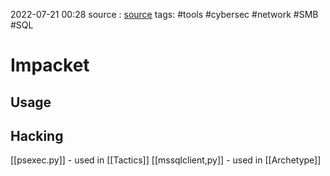 2022-07-21 00:28
source : [source]()
tags: #tools #cybersec #network #SMB #SQL

# Impacket

## Usage


## Hacking
[[psexec.py]] - used in [[Tactics]]
[[mssqlclient,py]] - used in [[Archetype]]
